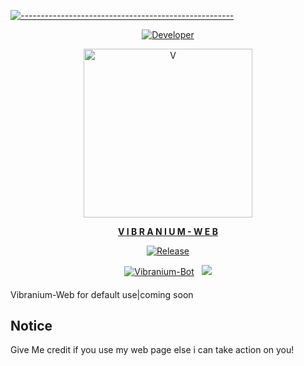[![-----------------------------------------------------](https://raw.githubusercontent.com/andreasbm/readme/master/assets/lines/colored.png)](#table-of-contents)
<p align="center">
  <a href="https://github.com/V-E-N-O-X"><img title="Developer" src="https://img.shields.io/badge/Author-VENOX-blue.svg?style=for-the-badge&logo=github" /></a>
</p>
<p align="center">  
  <a href="https://instagram.com/sla.sher_">
    <img alt="V" height="270" src="https://i.ibb.co/jyKX45X/20240104-101255.jpg">
   </p>
<p align="center">
<strong>V I B R A N I U M  -  W E B</strong>
</p>

<p align="center">
  <a href="https://github.com/V-E-N-O-X"><img title="Release" src="https://img.shields.io/badge/Version-%201.0.1-cyan.svg?style=for-the-badge&logo=appveyor" /></a>
</p>

<p align="center">
<a href="https://www.youtube.com/c/infinite9452"><img title="Vibranium-Bot" src="https://img.shields.io/static/v1?label=Language&message=English&style=flat-square&color=blue"></a> &nbsp;
  <img src="https://komarev.com/ghpvc/?username=Vibranium-Bot&label=VIEWS&style=flat-square&color=blue" />
</p>
</p>

####  
Vibranium-Web for default use|coming soon



## Notice
Give Me credit if you use my web page else i can take action on you!


